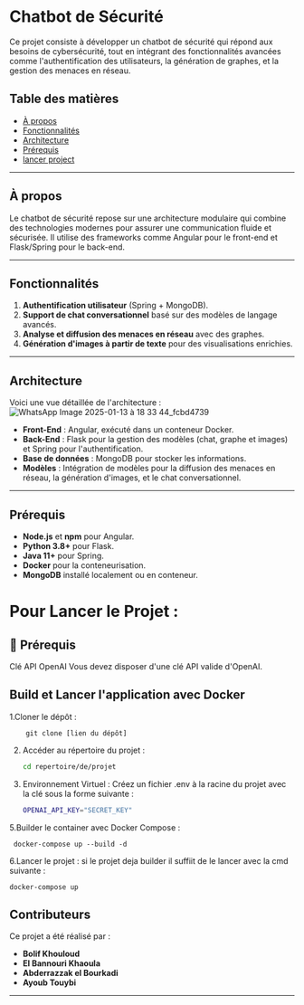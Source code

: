 # Chatbot de Sécurité

Ce projet consiste à développer un chatbot de sécurité qui répond aux besoins de cybersécurité, tout en intégrant des fonctionnalités avancées comme l'authentification des utilisateurs, la génération de graphes, et la gestion des menaces en réseau.

## Table des matières
- [À propos](#à-propos)
- [Fonctionnalités](#fonctionnalités)
- [Architecture](#architecture)
- [Prérequis](#prérequis)
- [lancer project](#lancer_projet)


---

## À propos

Le chatbot de sécurité repose sur une architecture modulaire qui combine des technologies modernes pour assurer une communication fluide et sécurisée. Il utilise des frameworks comme Angular pour le front-end et Flask/Spring pour le back-end.

---

## Fonctionnalités

1. **Authentification utilisateur** (Spring + MongoDB).
2. **Support de chat conversationnel** basé sur des modèles de langage avancés.
3. **Analyse et diffusion des menaces en réseau** avec des graphes.
4. **Génération d'images à partir de texte** pour des visualisations enrichies.

---

## Architecture

Voici une vue détaillée de l'architecture :
![WhatsApp Image 2025-01-13 à 18 33 44_fcbd4739](https://github.com/user-attachments/assets/a70df869-fe95-46b1-bff4-84875064d501)


- **Front-End** : Angular, exécuté dans un conteneur Docker.
- **Back-End** : Flask pour la gestion des modèles (chat, graphe et images) et Spring pour l'authentification.
- **Base de données** : MongoDB pour stocker les informations.
- **Modèles** : Intégration de modèles pour la diffusion des menaces en réseau, la génération d'images, et le chat conversationnel.

---
## Prérequis

- **Node.js** et **npm** pour Angular.
- **Python 3.8+** pour Flask.
- **Java 11+** pour Spring.
- **Docker** pour la conteneurisation.
- **MongoDB** installé localement ou en conteneur.



# Pour Lancer le Projet :

## 📌 Prérequis
Clé API OpenAI
Vous devez disposer d'une clé API valide d'OpenAI.

## Build et Lancer l'application avec Docker

  1.Cloner le dépôt :

    
        git clone [lien du dépôt]

  2. Accéder au répertoire du projet :
       ```bash
       cd repertoire/de/projet
       
  4. Environnement Virtuel :
     Créez un fichier .env à la racine du projet avec la clé sous la forme suivante :
       ```bash
       OPENAI_API_KEY="SECRET_KEY"

  5.Builder le container avec Docker Compose :

   
     docker-compose up --build -d

  6.Lancer le projet :
  si le projet deja builder il suffiit de le lancer avec la cmd suivante :
  
    
    docker-compose up 

    

  ## Contributeurs

Ce projet a été réalisé par :
- **Bolif Khouloud**
- **El Bannouri Khaoula**
- **Abderrazzak el Bourkadi**
- **Ayoub Touybi**

---


  
    
     





